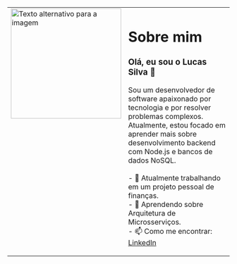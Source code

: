 

<table>
  <tr>
    <td valign="top">
      <img src=https://i.pinimg.com/originals/45/40/cf/4540cfd8909197c2559dd30a7234f63e.gif alt="Texto alternativo para a imagem" width="250px" />
    </td>
    <td valign="top">
    <h1>Sobre mim
      <h3>Olá, eu sou o Lucas Silva 👋</h3>
      <p>
        Sou um desenvolvedor de software apaixonado por tecnologia e por resolver problemas complexos. Atualmente, estou focado em aprender mais sobre desenvolvimento backend com Node.js e bancos de dados NoSQL.
        <br><br>
        - 🔭 Atualmente trabalhando em um projeto pessoal de finanças.
        <br>
        - 🌱 Aprendendo sobre Arquitetura de Microsserviços.
        <br>
        - 📫 Como me encontrar: <a href="URL_DO_SEU_LINKEDIN">LinkedIn</a>
      </p>
    </td>
  </tr>
</table>
